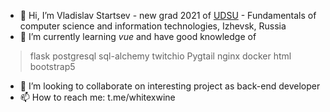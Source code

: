 - 👋 Hi, I’m Vladislav Startsev - new grad 2021 of [UDSU](https://udsu.ru/English/About-UdSU) - Fundamentals of computer science and information technologies, Izhevsk, Russia
- 🌱 I’m currently learning *vue* and have good knowledge of 
> flask
> postgresql
> sql-alchemy
 twitchio
 Pygtail
 nginx
 docker
 html
 bootstrap5 

- 💞️ I’m looking to collaborate on interesting project as back-end developer 
- 📫 How to reach me: t.me/whitexwine
